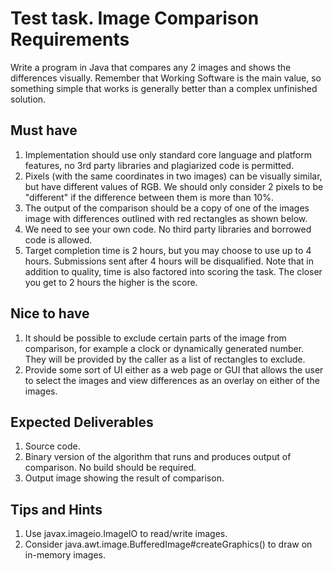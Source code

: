 # Test task. Image Comparison Requirements

Write a program in Java that compares any 2 images and shows the differences visually. Remember that Working Software
is the main value, so something simple that works is generally better than a complex unfinished solution.

## Must have

 1. Implementation should use only standard core language and platform features, no 3rd party libraries and plagiarized
 code is permitted.
 2. Pixels (with the same coordinates in two images) can be visually similar, but have different values of RGB.
 We should only consider 2 pixels to be "different" if the difference between them is more than 10%.
 3. The output of the comparison should be a copy of one of the images image with differences outlined with red
 rectangles as shown below.
 4. We need to see your own code. No third party libraries and borrowed code is allowed.
 5. Target completion time is 2 hours, but you may choose to use up to 4 hours. Submissions sent after 4 hours will
 be disqualified. Note that in addition to quality, time is also factored into scoring the task. The closer you get
 to 2 hours the higher is the score.
 
 ## Nice to have
 
 1. It should be possible to exclude certain parts of the image from comparison, for example a clock or dynamically
 generated number. They will be provided by the caller as a list of rectangles to exclude.
 2. Provide some sort of UI either as a web page or GUI that allows the user to select the images and view differences
 as an overlay on either of the images.
 
 ## Expected Deliverables
 
 1. Source code.
 2. Binary version of the algorithm that runs and produces output of comparison. No build should be required.
 3. Output image showing the result of comparison.
 
 ## Tips and Hints
 
 1. Use javax.imageio.ImageIO to read/write images.
 2. Consider java.awt.image.BufferedImage#createGraphics() to draw on in-memory images.